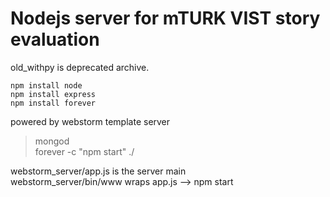 # Nodejs server for mTURK VIST story evaluation
old_withpy is deprecated archive.     
    
```
npm install node
npm install express
npm install forever
```    
    
powered by webstorm template server    

> mongod     
> forever -c "npm start" ./

webstorm_server/app.js is the server main    
webstorm_server/bin/www wraps app.js --> npm start 

